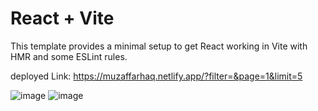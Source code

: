 # React + Vite

This template provides a minimal setup to get React working in Vite with HMR and some ESLint rules.

deployed Link: https://muzaffarhaq.netlify.app/?filter=&page=1&limit=5

![image](https://github.com/user-attachments/assets/48509e88-1055-45a0-9120-37a3ffe790ea)
![image](https://github.com/user-attachments/assets/111487a5-1c23-4d43-8daf-f8b0badf2ba4)
